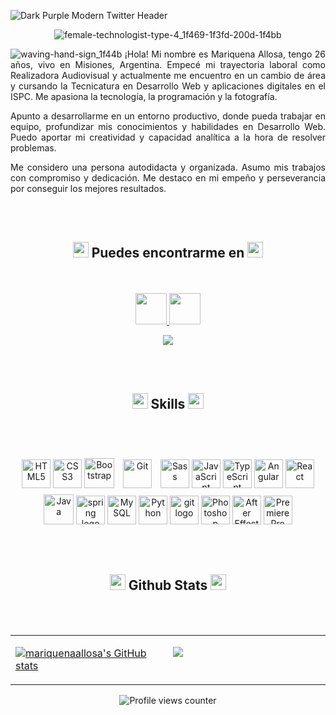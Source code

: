 ![Dark Purple Modern Twitter Header](https://user-images.githubusercontent.com/99567012/209244229-a30aa368-3089-46f8-9408-2fae1b67ab96.png)
<div align="center">
  
![female-technologist-type-4_1f469-1f3fd-200d-1f4bb](https://user-images.githubusercontent.com/99567012/209244922-15c7ae43-4ed9-429d-9c99-b3c0cd4fb5ec.png)

</div>
<div align="justify">

![waving-hand-sign_1f44b](https://user-images.githubusercontent.com/99567012/209245187-7bfc1428-5de4-4c0b-a7e0-f1893e416fba.gif)
¡Hola! Mi nombre es Mariquena Allosa, tengo 26 años, vivo en Misiones, Argentina. Empecé mi trayectoria laboral como Realizadora Audiovisual y actualmente me encuentro en un cambio de área y cursando la Tecnicatura en Desarrollo Web y aplicaciones digitales en el ISPC. 
 Me apasiona la tecnología, la programación y la fotografía. 
  
 Apunto a desarrollarme en un entorno productivo, donde pueda trabajar en equipo, profundizar mis conocimientos y habilidades en Desarrollo Web.
 Puedo aportar mi creatividad y capacidad analítica a la hora de resolver problemas. 
  
 Me considero una persona autodidacta y organizada. Asumo mis trabajos con compromiso y dedicación. Me destaco en mi empeño y perseverancia por conseguir los mejores resultados.
  
</div>

  <br></br>
<div align="center">
<h2><img src="https://emojipedia-us.s3.amazonaws.com/source/microsoft-teams/337/backhand-index-pointing-down_light-skin-tone_1f447-1f3fb_1f3fb.png" width="25" height="25"> Puedes encontrarme en <img src="https://emojipedia-us.s3.amazonaws.com/source/microsoft-teams/337/backhand-index-pointing-down_light-skin-tone_1f447-1f3fb_1f3fb.png" width="25" height="25"></h2>
    <br></br>
  <a href="https://www.linkedin.com/in/mariquenaallosa/" target="_blank">
<img src="https://img.icons8.com/fluency/344/linkedin.png" width="50" height="50">
</a>
  
<a href="https://drive.google.com/file/d/1BrvUxGZkkdIPkkoYYxgxoRCaEs7pALL1/view?usp=share_link" target="_blank">
<img src="https://img.icons8.com/fluency/344/resume.png" width="50" height="50">
</a>
  
  
<a href="https://www.github.com/mariquenaallosa" target="_blank" rel="noreferrer"><img
src="https://img.shields.io/github/followers/mariquenaallosa?logo=github&style=for-the-badge&color=f97316&labelColor=1c1917" /></a>
  
  
 </div>
  <br></br>

<div align="center">
<h2> <img src="https://emojipedia-us.s3.dualstack.us-west-1.amazonaws.com/thumbs/160/apple/325/books_1f4da.png" width="25" height="25">
 Skills <img src="https://emojipedia-us.s3.dualstack.us-west-1.amazonaws.com/thumbs/160/apple/325/books_1f4da.png" width="25" height="25"></h2>

  <br></br>
<p align="center">
  <img src="https://raw.githubusercontent.com/danielcranney/readme-generator/main/public/icons/skills/html5-colored.svg" width="46" height="46" alt="HTML5" />
  <img src="https://raw.githubusercontent.com/danielcranney/readme-generator/main/public/icons/skills/css3-colored.svg" width="46" height="46" alt="CSS3" />
  <img src="https://raw.githubusercontent.com/danielcranney/readme-generator/main/public/icons/skills/bootstrap-colored.svg" width="48" height="48" alt="Bootstrap" />
  <img style="margin: 10px" src="https://profilinator.rishav.dev/skills-assets/git-scm-icon.svg" alt="Git" height="46" /> 
  <img src="https://raw.githubusercontent.com/danielcranney/readme-generator/main/public/icons/skills/sass-colored.svg" width="46" height="46" alt="Sass" />
  <img src="https://raw.githubusercontent.com/danielcranney/readme-generator/main/public/icons/skills/javascript-colored.svg" width="46" height="46" alt="JavaScript" />
  <img src="https://raw.githubusercontent.com/danielcranney/readme-generator/main/public/icons/skills/typescript-colored.svg" width="46" height="46" alt="TypeScript" />
  <img src="https://raw.githubusercontent.com/danielcranney/readme-generator/main/public/icons/skills/angularjs-colored.svg" width="46" height="46" alt="Angular" />
 <img src="https://raw.githubusercontent.com/danielcranney/readme-generator/main/public/icons/skills/react-colored.svg" width="46" height="46" alt="React" />
  
 <img src="https://raw.githubusercontent.com/danielcranney/readme-generator/main/public/icons/skills/java-colored.svg" width="48" height="48" alt="Java" />
 <img src="https://cdn.jsdelivr.net/gh/devicons/devicon/icons/spring/spring-original.svg" height="46" width="46" alt="spring logo"  />
 <img src="https://raw.githubusercontent.com/danielcranney/readme-generator/main/public/icons/skills/mysql-colored.svg" width="46" height="46" alt="MySQL" />
 <img src="https://raw.githubusercontent.com/danielcranney/readme-generator/main/public/icons/skills/python-colored.svg" width="46" height="46" alt="Python" />
  <img src="https://cdn.jsdelivr.net/gh/devicons/devicon/icons/git/git-original.svg" height="46" width="46" alt="git logo"  />



<img src="https://raw.githubusercontent.com/danielcranney/readme-generator/main/public/icons/skills/photoshop-colored.svg" width="46" height="46" alt="Photoshop" />
<img src="https://raw.githubusercontent.com/danielcranney/readme-generator/main/public/icons/skills/aftereffects-colored.svg" width="46" height="46" alt="After Effects" />
<img src="https://raw.githubusercontent.com/danielcranney/readme-generator/main/public/icons/skills/premierepro-colored.svg" width="46" height="46" alt="Premiere Pro" />
</p>

  <br></br>
<h2><img src="https://emojipedia-us.s3.amazonaws.com/source/microsoft-teams/337/backhand-index-pointing-down_light-skin-tone_1f447-1f3fb_1f3fb.png" width="25" height="25"> Github Stats  <img src="https://emojipedia-us.s3.amazonaws.com/source/microsoft-teams/337/backhand-index-pointing-down_light-skin-tone_1f447-1f3fb_1f3fb.png" width="25" height="25"></h2>
  <br></br>
<table><tr><td valign="top" width="50%">

<a href="http://www.github.com/mariquenaallosa"><img src="https://github-readme-stats.vercel.app/api?username=mariquenaallosa&show_icons=true&hide=&count_private=true&title_color=0891b2&text_color=ffffff&icon_color=f97316&bg_color=1c1917&hide_border=true&show_icons=true" alt="mariquenaallosa's GitHub stats" /></a>

</td><td valign="top" width="50%">

<a href="http://www.github.com/mariquenaallosa"><img src="https://github-readme-streak-stats.herokuapp.com/?user=mariquenaallosa&stroke=ffffff&background=1c1917&ring=0891b2&fire=0891b2&currStreakNum=ffffff&currStreakLabel=0891b2&sideNums=ffffff&sideLabels=ffffff&dates=ffffff&hide_border=true" /></a>
</td></tr></table>  



![Profile views counter](https://komarev.com/ghpvc/?username=mariquenaallosa&&style=flat-square&right_color=cadetblue)  
  

